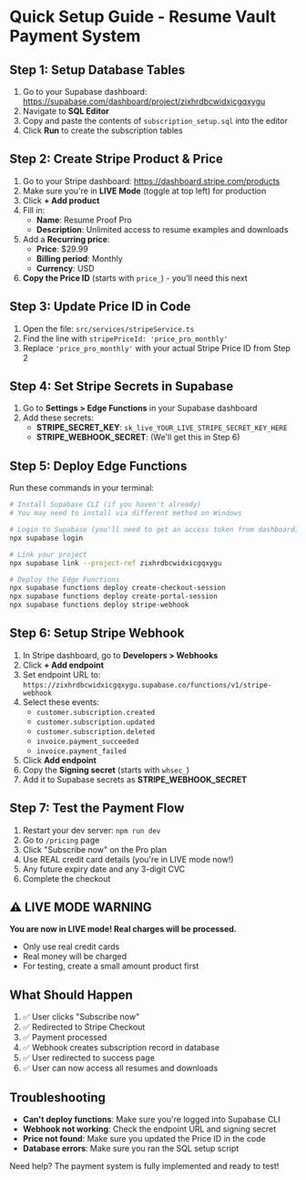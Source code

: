 # Quick Setup Guide - Resume Vault Payment System

## Step 1: Setup Database Tables

1. Go to your Supabase dashboard: https://supabase.com/dashboard/project/zixhrdbcwidxicgqxygu
2. Navigate to **SQL Editor**
3. Copy and paste the contents of `subscription_setup.sql` into the editor
4. Click **Run** to create the subscription tables

## Step 2: Create Stripe Product & Price

1. Go to your Stripe dashboard: https://dashboard.stripe.com/products
2. Make sure you're in **LIVE Mode** (toggle at top left) for production
3. Click **+ Add product**
4. Fill in:
   - **Name**: Resume Proof Pro
   - **Description**: Unlimited access to resume examples and downloads
5. Add a **Recurring price**:
   - **Price**: $29.99
   - **Billing period**: Monthly
   - **Currency**: USD
6. **Copy the Price ID** (starts with `price_`) - you'll need this next

## Step 3: Update Price ID in Code

1. Open the file: `src/services/stripeService.ts`
2. Find the line with `stripePriceId: 'price_pro_monthly'`
3. Replace `'price_pro_monthly'` with your actual Stripe Price ID from Step 2

## Step 4: Set Stripe Secrets in Supabase

1. Go to **Settings > Edge Functions** in your Supabase dashboard
2. Add these secrets:
   - **STRIPE_SECRET_KEY**: `sk_live_YOUR_LIVE_STRIPE_SECRET_KEY_HERE`
   - **STRIPE_WEBHOOK_SECRET**: (We'll get this in Step 6)

## Step 5: Deploy Edge Functions

Run these commands in your terminal:

```bash
# Install Supabase CLI (if you haven't already)
# You may need to install via different method on Windows

# Login to Supabase (you'll need to get an access token from dashboard)
npx supabase login

# Link your project
npx supabase link --project-ref zixhrdbcwidxicgqxygu

# Deploy the Edge Functions
npx supabase functions deploy create-checkout-session
npx supabase functions deploy create-portal-session  
npx supabase functions deploy stripe-webhook
```

## Step 6: Setup Stripe Webhook

1. In Stripe dashboard, go to **Developers > Webhooks**
2. Click **+ Add endpoint**
3. Set endpoint URL to: `https://zixhrdbcwidxicgqxygu.supabase.co/functions/v1/stripe-webhook`
4. Select these events:
   - `customer.subscription.created`
   - `customer.subscription.updated`
   - `customer.subscription.deleted`
   - `invoice.payment_succeeded`
   - `invoice.payment_failed`
5. Click **Add endpoint**
6. Copy the **Signing secret** (starts with `whsec_`)
7. Add it to Supabase secrets as **STRIPE_WEBHOOK_SECRET**

## Step 7: Test the Payment Flow

1. Restart your dev server: `npm run dev`
2. Go to `/pricing` page
3. Click "Subscribe now" on the Pro plan
4. Use REAL credit card details (you're in LIVE mode now!)
5. Any future expiry date and any 3-digit CVC
6. Complete the checkout

## ⚠️ LIVE MODE WARNING

**You are now in LIVE mode! Real charges will be processed.**
- Only use real credit cards
- Real money will be charged
- For testing, create a small amount product first

## What Should Happen

1. ✅ User clicks "Subscribe now"
2. ✅ Redirected to Stripe Checkout
3. ✅ Payment processed
4. ✅ Webhook creates subscription record in database
5. ✅ User redirected to success page
6. ✅ User can now access all resumes and downloads

## Troubleshooting

- **Can't deploy functions**: Make sure you're logged into Supabase CLI
- **Webhook not working**: Check the endpoint URL and signing secret
- **Price not found**: Make sure you updated the Price ID in the code
- **Database errors**: Make sure you ran the SQL setup script

Need help? The payment system is fully implemented and ready to test!
